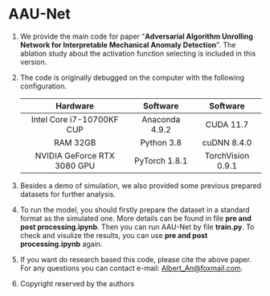 # AAU-Net

1. We provide the main code for paper "**Adversarial Algorithm Unrolling Network for Interpretable Mechanical Anomaly Detection**". The ablation study about the activation function selecting is included in this version. 

   

2. The code is originally debugged on the computer with the following configuration.

   |          Hardware           |    Software    |     Software      |
   | :-------------------------: | :------------: | :---------------: |
   |  Intel Core i7-10700KF CUP  | Anaconda 4.9.2 |     CUDA 11.7     |
   |          RAM 32GB           |   Python 3.8   |    cuDNN 8.4.0    |
   | NVIDIA GeForce RTX 3080 GPU | PyTorch 1.8.1  | TorchVision 0.9.1 |



3. Besides a demo of simulation, we also provided some previous prepared datasets for further analysis.

   

4. To run the model, you should firstly prepare the dataset in a standard format as the simulated one. More details can be found in file **pre and post processing.ipynb**. Then you can run AAU-Net by file **train.py**. To check and visulize the results, you can use **pre and post processing.ipynb** again. 

   

5. If you want do research based this code, please cite the above paper. For any questions you can contact e-mail: Albert_An@foxmail.com. 

   

6. Copyright reserved by the authors

